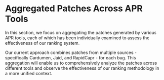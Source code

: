 # Aggregated Patches Across APR Tools

In this section, we focus on aggregating the patches generated by various APR tools, each of which has been individually examined to assess the effectiveness of our ranking system.

Our current approach combines patches from multiple sources - specifically Cardumen, Jaid, and RapidCapr - for each bug. This aggregation will enable us to comprehensively analyze the patches across different tools and observe the effectiveness of our ranking methodology in a more unified context.


